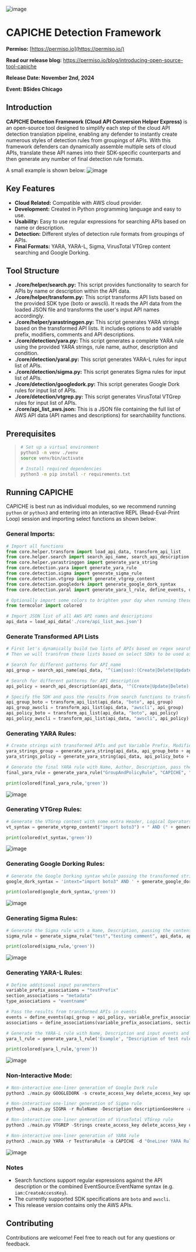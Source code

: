 ![image](./images/CAPICHE_Banner.png)

# CAPICHE Detection Framework

**Permiso:** [https://permiso.io](https://permiso.io/)

**Read our release blog:** https://permiso.io/blog/introducing-open-source-tool-capiche

**Release Date: November 2nd, 2024**

**Event: BSides Chicago**

## Introduction

**CAPICHE Detection Framework (Cloud API Conversion Helper Express)** is an open-source tool designed to simplify each step of the cloud API detection translation pipeline, enabling any defender to instantly create numerous styles of detection rules from groupings of APIs. With this framework defenders can dynamically assemble multiple sets of cloud APIs, translate these API names into their SDK-specific counterparts and then generate any number of final detection rule formats.

A small example is shown below:
![image](./images/CAPICHE_Example_Usage_Screenshot.png)

## Key Features
- **Cloud Related:** Compatible with AWS cloud provider.
- **Development:** Created in Python programming language and easy to use.
- **Usability:** Easy to use regular expressions for searching APIs based on name or description.
- **Detection:** Different styles of detection rule formats from groupings of APIs.
- **Final Formats:** YARA, YARA-L, Sigma, VirusTotal VTGrep content searching and Google Dorking.

## Tool Structure

- **./core/helper/search.py:** This script provides functionality to search for APIs by name or description within the API data.
- **./core/helper/transform.py:** This script transforms API lists based on the provided SDK type (boto or awscli). It reads the API data from the loaded JSON file and transforms the user's input API names accordingly.
- **./core/helper/yarastringgen.py:** This script generates YARA strings based on the transformed API lists. It includes options to add variable prefix, modifiers, comments and API descriptions.
- **./core/detection/yara.py:** This script generates a complete YARA rule using the provided YARA strings, rule name, author, description and condition.
- **./core/detection/yaral.py:** This script generates YARA-L rules for input list of APIs.
- **./core/detection/sigma.py:** This script generates Sigma rules for input list of APIs.
- **./core/detection/googledork.py:** This script generates Google Dork rules for input list of APIs.
- **./core/detection/vtgrep.py:** This script generates VirusTotal VTGrep rules for input list of APIs.
- **./core/api_list_aws.json:** This is a JSON file containing the full list of AWS API data (API names and descriptions) for searchability functions.

## Prerequisites

>```bash
># Set up a virtual environment
>python3 -m venv ./venv
>source venv/bin/activate
>
># Install required dependencies
>python3 -m pip install -r requirements.txt
>```

## Running CAPICHE 
CAPICHE is best run as individual modules, so we recommend running `python` or `python3` and entering into an interactive REPL (Read-Eval-Print Loop) session and importing select functions as shown below:

### General Imports:
```python
# Import all functions
from core.helper.transform import load_api_data, transform_api_list
from core.helper.search import search_api_name, search_api_description
from core.helper.yarastringgen import generate_yara_string
from core.detection.yara import generate_yara_rule
from core.detection.sigma import generate_sigma_rule
from core.detection.vtgrep import generate_vtgrep_content
from core.detection.googledork import generate_google_dork_syntax
from core.detection.yaral import generate_yara_l_rule, define_events, define_associations

# Optionally import some colors to brighten your day when running these demo commands :)
from termcolor import colored

# Import JSON list of all AWS API names and descriptions
api_data = load_api_data('./core/api_list_aws.json')
```

### Generate Transformed API Lists
```python
# First let's dynamically build two lists of APIs based on regex searches against the AWS API names and descriptions.
# Then we will transfrom these lists based on select SDKs to be used as input in remainder of examples.

# Search for different patterns for API name
api_group = search_api_name(api_data, '^(iam|sso):(Create|Delete|Update)Group$')

# Search for different patterns for API description
api_policy = search_api_description(api_data, '^(Create|Update|Delete).*Policy', 'iam|sso')

# Specify the SDK and pass the results from search functions to transform the APIs
api_group_boto = transform_api_list(api_data, "boto", api_group)
api_group_awscli = transform_api_list(api_data, "awscli", api_group)
api_policy_boto = transform_api_list(api_data, "boto", api_policy)
api_policy_awscli = transform_api_list(api_data, "awscli", api_policy)
```

### Generating YARA Rules:
```python
# Create strings with transformed APIs and put Variable Prefix, Modifier, Comment, and the Description should be on True to show description for each API
yara_strings_group = generate_yara_string(api_data, api_group_boto + api_group_awscli, "group", "wide ascii", "group", True)
yara_strings_policy = generate_yara_string(api_data, api_policy_boto + api_policy_awscli, "policy", "wide ascii", "policy", False)

# Generate the final YARA rule with Name, Author, Description, pass the transformed strings, Condition and some additional content for metadata
final_yara_rule = generate_yara_rule("GroupAndPolicyRule", "CAPICHE", "Demo YARA rule", yara_strings_group + yara_strings_policy, "((any of $group*) and (any of $policy*))", [{"MD5": "1234567890"}])

print(colored(final_yara_rule,'green'))
```
![image](./images/CAPICHE_YARA.png)

### Generating VTGrep Rules:
```python
# Generate the VTGrep content with some extra Header, Logical Operators and content from transformed strings
vt_syntax = generate_vtgrep_content("import boto3") + " AND (" + generate_vtgrep_content(api_group_boto, "OR") + " AND " + generate_vtgrep_content(api_policy_boto, "OR") + ")"

print(colored(vt_syntax,'green'))
```
![image](./images/CAPICHE_VTGrep.png)

### Generating Google Dorking Rules:
```python
# Generate the Google Dorking syntax while passing the transformed strings, Logical Operator and Modifier
google_dork_syntax = 'intext="import boto3" AND ' + generate_google_dork_syntax(api_group_boto, "OR", "intext") + " AND " + generate_google_dork_syntax(api_policy_boto, "OR", "intext")

print(colored(google_dork_syntax,'green'))
```
![image](./images/CAPICHE_GoogleDorking.png)

### Generating Sigma Rules:
```python
# Generate the Sigma rule with a Name, Description, passing the content from JSON file, results from search functions, specify the SDK, specify what userAgent should contain
sigma_rule = generate_sigma_rule("test","testing comment", api_data, api_group + api_policy,"boto", "Boto3")

print(colored(sigma_rule,'green'))
```
![image](./images/CAPICHE_Sigma.png)

### Generating YARA-L Rules:
```python
# Define additional input parameters
variable_prefix_associations = "testPrefix"
section_associations = "metadata"
type_associations = "eventname"

# Pass the results from transformed APIs in events
events = define_events(api_group + api_policy, variable_prefix_associations, section_associations)
associations = define_associations(variable_prefix_associations, section_associations, type_associations)

# Generate the YARA-L rule with Name, Description and input events and associations
yara_l_rule = generate_yara_l_rule('Example', "Description of test rule", events, associations)

print(colored(yara_l_rule,'green'))
```
![image](./images/CAPICHE_YARA-L.png)

### Non-Interactive Mode:
```python
# Non-interactive one-liner generation of Google Dork rule
python3 ./main.py GOOGLEDORK -s create_access_key delete_access_key update_access_key -lo OR -o intext

# Non-interactive one-liner generation of Sigma rule
python3 ./main.py SIGMA -r RuleName -Description descriptionGoesHere -api iam:CreateAccessKey iam:DeleteAccessKey iam:UpdateAccessKey -SDK awscli -u boto3

# Non-interactive one-liner generation of VirusTotal VTGrep rule
python3 ./main.py VTGREP -Strings create_access_key delete_access_key update_access_key -lo OR

# Non-interactive one-liner generation of YARA rule
python3 ./main.py YARA -r TestYaraRule -a CAPICHE -d "OneLiner YARA Rule Example" -s create_access_key delete_access_key update_access_key -c "any of them"
```
![image](./images/CAPICHE_NonInteractive_Screenshot.png)

### Notes
- Search functions support regular expressions against the API description or the combined EventSource:EventName syntax (e.g. `iam:CreateAccessKey`).
- The currently supported SDK specifications are `boto` and `awscli`.
- This release version contains only the AWS APIs.

## Contributing
Contributions are welcome!
Feel free to reach out for any questions or feedback.